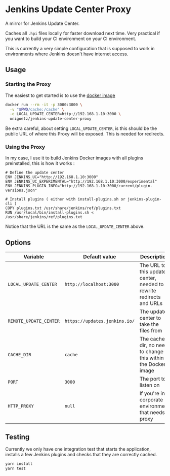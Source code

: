 # Jenkins Update Center Proxy

A mirror for Jenkins Update Center.

Caches all `.hpi` files locally for faster download next time.
Very practical if you want to build your CI environment on your CI environment.

This is currently a very simple configuration that is supposed to work in environments where Jenkins doesn't have internet access.

## Usage

### Starting the Proxy

The easiest to get started is to use the [docker image](https://hub.docker.com/r/onigoetz/jenkins-update-center-proxy)

```bash
docker run --rm -it -p 3000:3000 \
  -v "$PWD/cache:/cache" \
  -e LOCAL_UPDATE_CENTER=http://192.168.1.10:3000 \
  onigoetz/jenkins-update-center-proxy
```

Be extra careful, about setting `LOCAL_UPDATE_CENTER`, is this should be the public URL of where this Proxy will be exposed.
This is needed for redirects.

### Using the Proxy

In my case, I use it to build Jenkins Docker images with all plugins preinstalled, this is how it works :

```
# Define the update center
ENV JENKINS_UC="http://192.168.1.10:3000"
ENV JENKINS_UC_EXPERIMENTAL="http://192.168.1.10:3000/experimental"
ENV JENKINS_PLUGIN_INFO="http://192.168.1.10:3000/current/plugin-versions.json"

# Install plugins ( either with install-plugins.sh or jenkins-plugin-cli )
COPY plugins.txt /usr/share/jenkins/ref/plugins.txt
RUN /usr/local/bin/install-plugins.sh < /usr/share/jenkins/ref/plugins.txt
```

Notice that the URL is the same as the `LOCAL_UPDATE_CENTER` above.

## Options

| Variable               | Default value                 | Description                                                         |
| ---------------------- | ----------------------------- | ------------------------------------------------------------------- |
| `LOCAL_UPDATE_CENTER`  | `http://localhost:3000`       | The URL to this update center, needed to rewrite redirects and URLs |
| `REMOTE_UPDATE_CENTER` | `https://updates.jenkins.io/` | The update center to take the files from                            |
| `CACHE_DIR`            | `cache`                       | The cache dir, no need to change this within the Docker image       |
| `PORT`                 | `3000`                        | The port to listen on                                               |
| `HTTP_PROXY`           | `null`                        | If you're in a corporate environment that needs a proxy             |

## Testing

Currently we only have one integration test that starts the application, installs a few Jenkins plugins and checks that they are correctly cached.

```bash
yarn install
yarn test
```
